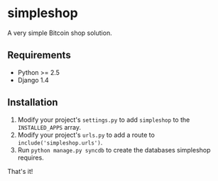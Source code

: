 simpleshop
==========
A very simple Bitcoin shop solution.

Requirements
------------
* Python >= 2.5
* Django 1.4

Installation
------------
1. Modify your project's `settings.py` to add `simpleshop` to the `INSTALLED_APPS` array.
2. Modify your project's `urls.py` to add a route to `include('simpleshop.urls')`.
3. Run `python manage.py syncdb` to create the databases simpleshop requires.

That's it!
